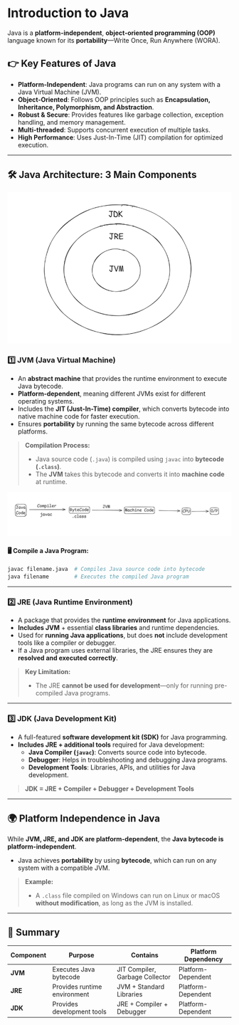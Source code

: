 # Introduction to Java  

Java is a **platform-independent**, **object-oriented programming (OOP)** language known for its **portability**—Write Once, Run Anywhere (WORA).  

## 👉 Key Features of Java  
- **Platform-Independent**: Java programs can run on any system with a Java Virtual Machine (JVM).  
- **Object-Oriented**: Follows OOP principles such as **Encapsulation, Inheritance, Polymorphism, and Abstraction**.  
- **Robust & Secure**: Provides features like garbage collection, exception handling, and memory management.  
- **Multi-threaded**: Supports concurrent execution of multiple tasks.  
- **High Performance**: Uses Just-In-Time (JIT) compilation for optimized execution.  

---

## 🛠 Java Architecture: 3 Main Components  

![Java Architecture](/diagrams/jdkjrejvm.png)  

### 1️⃣ **JVM (Java Virtual Machine)**  
- An **abstract machine** that provides the runtime environment to execute Java bytecode.  
- **Platform-dependent**, meaning different JVMs exist for different operating systems.  
- Includes the **JIT (Just-In-Time) compiler**, which converts bytecode into native machine code for faster execution.  
- Ensures **portability** by running the same bytecode across different platforms.  

> **Compilation Process:**  
> - Java source code (`.java`) is compiled using `javac` into **bytecode (`.class`)**.  
> - The **JVM** takes this bytecode and converts it into **machine code** at runtime.  


![](/diagrams/javacode.png)
#### 🖥 Compile a Java Program:  
```sh
javac filename.java  # Compiles Java source code into bytecode
java filename        # Executes the compiled Java program
```

---

### 2️⃣ **JRE (Java Runtime Environment)**  
- A package that provides the **runtime environment** for Java applications.  
- **Includes JVM** + essential **class libraries** and runtime dependencies.  
- Used for **running Java applications**, but does **not** include development tools like a compiler or debugger.  
- If a Java program uses external libraries, the JRE ensures they are **resolved and executed correctly**.  

> **Key Limitation:**  
> - The JRE **cannot be used for development**—only for running pre-compiled Java programs.

---

### 3️⃣ **JDK (Java Development Kit)**  
- A full-featured **software development kit (SDK)** for Java programming.  
- **Includes JRE + additional tools** required for Java development:  
  - **Java Compiler (`javac`)**: Converts source code into bytecode.  
  - **Debugger**: Helps in troubleshooting and debugging Java programs.  
  - **Development Tools**: Libraries, APIs, and utilities for Java development.  

> **JDK = JRE + Compiler + Debugger + Development Tools**

---

## 🌍 Platform Independence in Java  
While **JVM, JRE, and JDK are platform-dependent**, the **Java bytecode is platform-independent**.  
- Java achieves **portability** by using **bytecode**, which can run on any system with a compatible JVM.  

> **Example:**  
> - A `.class` file compiled on Windows can run on Linux or macOS **without modification**, as long as the JVM is installed.  

---

## 📌 Summary  

| Component | Purpose | Contains | Platform Dependency |
|-----------|---------|----------|---------------------|
| **JVM** | Executes Java bytecode | JIT Compiler, Garbage Collector | Platform-Dependent |
| **JRE** | Provides runtime environment | JVM + Standard Libraries | Platform-Dependent |
| **JDK** | Provides development tools | JRE + Compiler + Debugger | Platform-Dependent |


